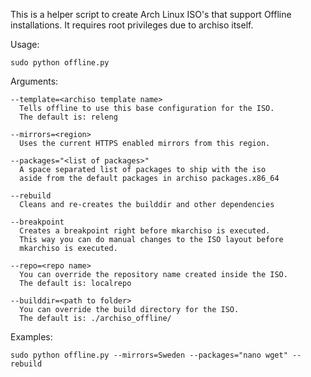This is a helper script to create Arch Linux ISO's that support
Offline installations. It requires root privileges due to archiso itself.

Usage:

	sudo python offline.py

Arguments:

	--template=<archiso template name>
	  Tells offline to use this base configuration for the ISO.
	  The default is: releng

	--mirrors=<region>
	  Uses the current HTTPS enabled mirrors from this region.

	--packages="<list of packages>"
	  A space separated list of packages to ship with the iso
	  aside from the default packages in archiso packages.x86_64

	--rebuild
	  Cleans and re-creates the builddir and other dependencies

	--breakpoint
	  Creates a breakpoint right before mkarchiso is executed.
	  This way you can do manual changes to the ISO layout before
	  mkarchiso is executed.

	--repo=<repo name>
	  You can override the repository name created inside the ISO.
	  The default is: localrepo

	--builddir=<path to folder>
	  You can override the build directory for the ISO.
	  The default is: ./archiso_offline/

Examples:

	sudo python offline.py --mirrors=Sweden --packages="nano wget" --rebuild
